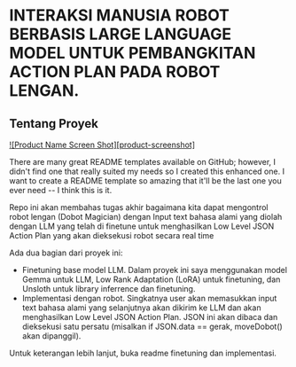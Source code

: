 # INTERAKSI MANUSIA ROBOT BERBASIS LARGE LANGUAGE MODEL UNTUK PEMBANGKITAN ACTION PLAN PADA ROBOT LENGAN.

## Tentang Proyek

[![Product Name Screen Shot][product-screenshot]](https://example.com)

There are many great README templates available on GitHub; however, I didn't find one that really suited my needs so I created this enhanced one. I want to create a README template so amazing that it'll be the last one you ever need -- I think this is it.

Repo ini akan membahas tugas akhir bagaimana kita dapat mengontrol robot lengan (Dobot Magician) dengan Input text bahasa alami yang diolah dengan LLM yang telah di finetune untuk menghasilkan Low Level JSON Action Plan yang akan dieksekusi robot secara real time

Ada dua bagian dari proyek ini:
* Finetuning base model LLM. Dalam proyek ini saya menggunakan model Gemma untuk LLM, Low Rank Adaptation (LoRA) untuk finetuning, dan Unsloth untuk library inferrence dan finetuning.
* Implementasi dengan robot. Singkatnya user akan memasukkan input text bahasa alami yang selanjutnya akan dikirim ke LLM dan akan menghasilkan Low Level JSON Action Plan. JSON ini akan dibaca dan dieksekusi satu persatu (misalkan if JSON.data == gerak, moveDobot() akan dipanggil).

Untuk keterangan lebih lanjut, buka readme finetuning dan implementasi.

